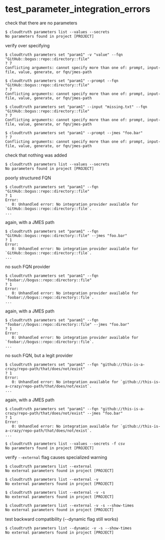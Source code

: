 # test_parameter_integration_errors

check that there are no parameters

```console
$ cloudtruth parameters list --values --secrets
No parameters found in project [PROJECT]

```

verify over specifying

```console
$ cloudtruth parameters set "param1" -v "value" --fqn "GitHub::bogus::repo::directory::file"
? 7
Conflicting arguments: cannot specify more than one of: prompt, input-file, value, generate, or fqn/jmes-path

$ cloudtruth parameters set "param1" --prompt --fqn "GitHub::bogus::repo::directory::file"
? 7
Conflicting arguments: cannot specify more than one of: prompt, input-file, value, generate, or fqn/jmes-path

$ cloudtruth parameters set "param1" --input "missing.txt" --fqn "GitHub::bogus::repo::directory::file"
? 7
Conflicting arguments: cannot specify more than one of: prompt, input-file, value, generate, or fqn/jmes-path

$ cloudtruth parameters set "param1" --prompt --jmes "foo.bar"
? 7
Conflicting arguments: cannot specify more than one of: prompt, input-file, value, generate, or fqn/jmes-path

```

check that nothing was added

```console
$ cloudtruth parameters list --values --secrets
No parameters found in project [PROJECT]

```

poorly structured FQN

```console
$ cloudtruth parameters set "param1" --fqn "GitHub::bogus::repo::directory::file"
? 1
Error: 
   0: Unhandled error: No integration provider available for `GitHub::bogus::repo::directory::file`.
...
```

again, with a JMES path

```console
$ cloudtruth parameters set "param1" --fqn "GitHub::bogus::repo::directory::file" --jmes "foo.bar"
? 1
Error: 
   0: Unhandled error: No integration provider available for `GitHub::bogus::repo::directory::file`.
...
```

no such FQN provider

```console
$ cloudtruth parameters set "param1" --fqn "foobar://bogus::repo::directory::file"
? 1
Error: 
   0: Unhandled error: No integration provider available for `foobar://bogus::repo::directory::file`.
...
```

again, with a JMES path

```console
$ cloudtruth parameters set "param1" --fqn "foobar://bogus::repo::directory::file" --jmes "foo.bar"
? 1
Error: 
   0: Unhandled error: No integration provider available for `foobar://bogus::repo::directory::file`.
...
```

no such FQN, but a legit provider

```console
$ cloudtruth parameters set "param1" --fqn "github://this-is-a-crazy/repo-path/that/does/not/exist"
? 1
Error: 
   0: Unhandled error: No integration available for `github://this-is-a-crazy/repo-path/that/does/not/exist`.
...
```

again, with a JMES path

```console
$ cloudtruth parameters set "param1" --fqn "github://this-is-a-crazy/repo-path/that/does/not/exist" --jmes "foo.bar"
? 1
Error: 
   0: Unhandled error: No integration available for `github://this-is-a-crazy/repo-path/that/does/not/exist`.
...

$ cloudtruth parameters list --values --secrets -f csv
No parameters found in project [PROJECT]

```

verify `--external` flag causes specialized warning

```console
$ cloudtruth parameters list --external
No external parameters found in project [PROJECT]

$ cloudtruth parameters list --external -v
No external parameters found in project [PROJECT]

$ cloudtruth parameters list --external -v -s
No external parameters found in project [PROJECT]

$ cloudtruth parameters list --external -v -s --show-times
No external parameters found in project [PROJECT]

```

test backward compatibility (--dynamic flag still works)

```console
$ cloudtruth parameters list --dynamic -v -s --show-times
No external parameters found in project [PROJECT]

```
